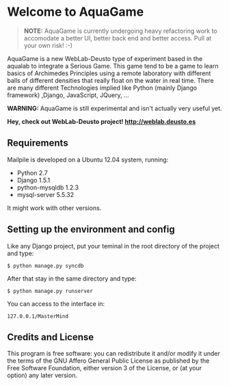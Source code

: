 # Welcome to AquaGame #

> **NOTE:** AquaGame is currently undergoing heavy refactoring work
> to accomodate a better UI, better back end and better access. Pull at your
> own risk! :-)

AquaGame is a new WebLab-Deusto type of experiment based in the aqualab to integrate a Serious Game. This game tend to be a game to learn basics of Archimedes Principles using a remote laboratory with different balls of different densities that really float on the water in real time.
There are many different Technologies implied like Python (mainly Django framework) ,Django, JavaScript, JQuery, ...

**WARNING:**  AquaGame is still experimental and isn't actually very useful
yet.

**Hey, check out WebLab-Deusto project! <http://weblab.deusto.es>**

## Requirements ##

Mailpile is developed on a Ubuntu 12.04 system, running:

   * Python 2.7
   * Django 1.5.1
   * python-mysqldb 1.2.3
   * mysql-server 5.5.32

It might work with other versions.

## Setting up the environment and config ##

Like any Django project, put your teminal in the root directory of the project and type:

	$ python manage.py syncdb

After that stay in the same directory and type:

	$ python manage.py runserver

You can access to the interface in:

	127.0.0.1/MasterMind


## Credits and License ##

This program is free software: you can redistribute it and/or modify it
under the terms of the  GNU  Affero General Public License as published
by the Free Software Foundation, either version 3 of the License, or (at
your option) any later version.


